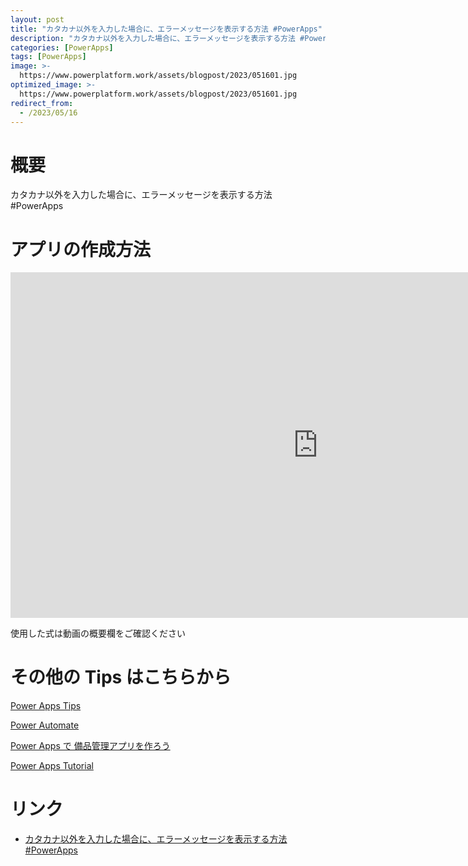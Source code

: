 ```yaml
---
layout: post
title: "カタカナ以外を入力した場合に、エラーメッセージを表示する方法 #PowerApps"
description: "カタカナ以外を入力した場合に、エラーメッセージを表示する方法 #PowerAppsを動画で分かりやすく解説"
categories: [PowerApps]
tags: [PowerApps]
image: >-
  https://www.powerplatform.work/assets/blogpost/2023/051601.jpg
optimized_image: >-
  https://www.powerplatform.work/assets/blogpost/2023/051601.jpg
redirect_from:
  - /2023/05/16
---
```



#  概要

カタカナ以外を入力した場合に、エラーメッセージを表示する方法 #PowerApps


# アプリの作成方法

<iframe width="983" height="553" src="https://www.youtube.com/embed/9CwNYzjJHg8" title="YouTube video player" frameborder="0" allow="accelerometer; autoplay; clipboard-write; encrypted-media; gyroscope; picture-in-picture" allowfullscreen></iframe>


使用した式は動画の概要欄をご確認ください


# その他の Tips はこちらから

[Power Apps Tips](https://www.youtube.com/watch?v=VrAQf3JQ7yM&list=PLVhFi1fb3DqakSLVMn22DDcySXh9jtzi- )


[Power Automate](https://www.youtube.com/watch?v=-YnJYT0ASEM&list=PLVhFi1fb3Dqbzic6GieqnLFgD3aTj-eHA)


[Power Apps で 備品管理アプリを作ろう](https://www.youtube.com/playlist?list=PLVhFi1fb3DqZM3HKb8Hea6XEL96990Fyn)


[Power Apps Tutorial](https://www.youtube.com/playlist?list=PLVhFi1fb3DqalxpL974VvAJvV4iWoSbe_)


# リンク


- [カタカナ以外を入力した場合に、エラーメッセージを表示する方法 #PowerApps](https://www.youtube.com/watch?v=9CwNYzjJHg8)

